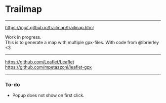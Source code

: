 # Trailmap

---

https://mjut.github.io/trailmap/trailmap.html

Work in progress.  
This is to generate a map with multiple gpx-files. With code from @ibrierley <3

---

https://github.com/Leaflet/Leaflet   
https://github.com/mpetazzoni/leaflet-gpx

---

### To-do

- Popup does not show on first click.
